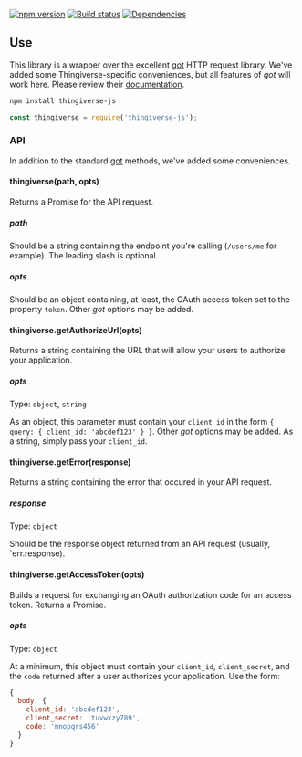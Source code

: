 [![npm version](https://badge.fury.io/js/thingiverse-js.svg)](https://badge.fury.io/js/thingiverse-js)
[![Build status](https://travis-ci.org/makerbot/thingiverse-js.svg?branch=master)](https://travis-ci.org/makerbot/thingiverse-js)
[![Dependencies](https://david-dm.org/makerbot/thingiverse-js.svg)](https://david-dm.org/makerbot/thingiverse-js)

## Use

This library is a wrapper over the excellent [got](https://github.com/sindresorhus/got) HTTP request library.
We've added some Thingiverse-specific conveniences, but all features of _got_ will work here. Please review their
[documentation](https://github.com/sindresorhus/got#readme).

```sh
npm install thingiverse-js
```
```js
const thingiverse = require('thingiverse-js');
```

### API

In addition to the standard [got](https://github.com/sindresorhus/got) methods, we've added
some conveniences.

#### thingiverse(path, opts)

Returns a Promise for the API request.

##### path

Should be a string containing the endpoint you're calling (`/users/me` for example). The leading slash is optional.

##### opts

Should be an object containing, at least, the OAuth access token set to the property `token`. Other _got_ options may be added.

#### thingiverse.getAuthorizeUrl(opts)

Returns a string containing the URL that will allow your users to authorize your application.

##### opts

Type: `object`, `string`

As an object, this parameter must contain your `client_id` in the form `{ query: { client_id: 'abcdef123' } }`. Other _got_ options may be added.
As a string, simply pass your `client_id`.

#### thingiverse.getError(response)

Returns a string containing the error that occured in your API request.

##### response

Type: `object`

Should be the response object returned from an API request (usually, `err.response).

#### thingiverse.getAccessToken(opts)

Builds a request for exchanging an OAuth authorization code for an access token. Returns a Promise.

##### opts

Type: `object`

At a minimum, this object must contain your `client_id`, `client_secret`, and the `code`
returned after a user authorizes your application. Use the form:
```js
{
  body: {
    client_id: 'abcdef123',
    client_secret: 'tuvwxzy789',
    code: 'mnopqrs456'
  }
}
```
